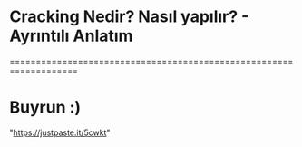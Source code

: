 # Cracking Nedir? Nasıl yapılır? - Ayrıntılı Anlatım

===================================================================

# Buyrun :)
 
"https://justpaste.it/5cwkt"
